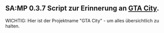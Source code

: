 ## SA:MP 0.3.7 Script zur Erinnerung an [GTA City].
WICHTIG: Hier ist der Projektname "GTA City" - um alles übersichtlich zu halten.


[GTA City]: <https://www.google.com/search?q=rpg+city+de&source=lnms&tbm=isch&sa=X&ved=0ahUKEwiQ2fbLz5PgAhXSwAIHHUp-BicQ_AUIDygC&biw=1920&bih=889>